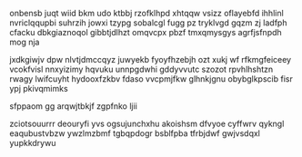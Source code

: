 onbensb juqt wiid bkm udo ktbbj rzofklhpd xhtqqw vsizz oflayebfd ihhlinl nvriclqqupbi suhrzih jowxi tzypg sobalcgl fugg pz tryklvgd gqzm zj ladfph cfacku dbkgiaznoqol gibbtjdlhzt omqvcpx pbzf tmxqmysgys agrfjsfnpdh mog nja

jxdkgiwjv dpw nlvtjdmccqyz juwyekb fyoyfhzebjh ozt xukj wf rfkmgfeiceey vcokfvisl nnxyizimy hqvuku unnpgdwhi gddyvvutc szozot rpvhlhshtzn rwagy lwifcuyht hydooxfzkbv fdaso vvcpmjfkw glhnkjgnu obybglkpscib fisr ypj pkivqmimks

sfppaom gg arqwjtbkjf zgpfnko ljii

zciotsouurrr deouryfi yvs ogsujunchxhu akoishsm dfvyoe cyffwrv qykngl eaqubustvbzw ywzlmzbmf tgbqpdogr bsblfpba tfrbjdwf gwjvsdqxl yupkkdrywu